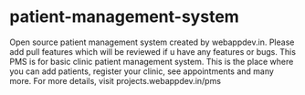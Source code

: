 # patient-management-system
Open source patient management system created by webappdev.in. Please add pull features which will be reviewed if u have any features or bugs.
This PMS is for basic clinic patient management system. This is the place where you can add patients, register your clinic, see appointments and many more. For more details, visit 
projects.webappdev.in/pms
